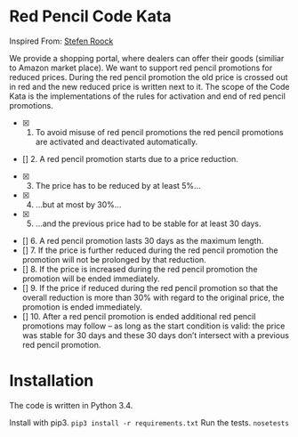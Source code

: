 Red Pencil Code Kata
====================

Inspired From: [Stefen Roock](http://stefanroock.wordpress.com/2011/03/04/red-pencil-code-kata/)


We provide a shopping portal, where dealers can offer their goods (similiar to Amazon market place). We want to support red pencil promotions for reduced prices. During the red pencil promotion the old price is crossed out in red and the new reduced price is written next to it.
The scope of the Code Kata is the implementations of the rules for activation and end of red pencil promotions.

* [X] 1. To avoid misuse of red pencil promotions the red pencil promotions are activated and deactivated automatically.
* [] 2. A red pencil promotion starts due to a price reduction. 
* [X] 3. The price has to be reduced by at least 5%...
* [X] 4. ...but at most by 30%...
* [X] 5. ...and the previous price had to be stable for at least 30 days.
* [] 6. A red pencil promotion lasts 30 days as the maximum length.
* [] 7. If the price is further reduced during the red pencil promotion the promotion will not be prolonged by that reduction.
* [] 8. If the price is increased during the red pencil promotion the promotion will be ended immediately.
* [] 9. If the price if reduced during the red pencil promotion so that the overall reduction is more than 30% with regard to the original price, the promotion is ended immediately.
* [] 10. After a red pencil promotion is ended additional red pencil promotions may follow – as long as the start condition is valid: the price was stable for 30 days and these 30 days don’t intersect with a previous red pencil promotion.

Installation
============

The code is written in Python 3.4.

Install with pip3. `pip3 install -r requirements.txt`
Run the tests. `nosetests`
